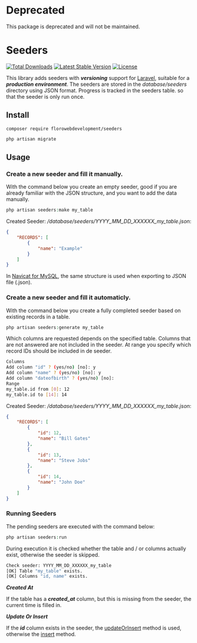 # Deprecated
This package is deprecated and will not be maintained.

# Seeders

<a href="https://packagist.org/packages/florowebdevelopment/seeders"><img src="https://poser.pugx.org/florowebdevelopment/seeders/d/total.svg" alt="Total Downloads"></a>
<a href="https://packagist.org/packages/florowebdevelopment/seeders"><img src="https://poser.pugx.org/florowebdevelopment/seeders/v/stable.svg" alt="Latest Stable Version"></a>
<a href="https://packagist.org/packages/florowebdevelopment/seeders"><img src="https://poser.pugx.org/florowebdevelopment/seeders/license.svg" alt="License"></a>

This library adds seeders with ***versioning*** support for [Laravel](https://laravel.com/), suitable for a ***production environment***.
The seeders are stored in the *database/seeders* directory using JSON format.
Progress is tracked in the seeders table. so that the seeder is only run once.

## Install

```
composer require florowebdevelopment/seeders
```

```php
php artisan migrate
```

## Usage

### Create a new seeder and fill it manually.

With the command below you create an empty seeder, good if you are already familiar with the JSON structure, and you want to add the data manually.

```php
php artisan seeders:make my_table
```

Created Seeder: */database/seeders/YYYY_MM_DD_XXXXXX_my_table.json*:

```json
{
    "RECORDS": [
        {
            "name": "Example"
        }
    ]
}
```

In [Navicat for MySQL](https://www.navicat.com/en/products/navicat-for-mysql), the same structure is used when exporting to JSON file (.json).

### Create a new seeder and fill it automaticly.

With the command below you create a fully completed seeder based on existing records in a table.

```php
php artisan seeders:generate my_table
```

Which columns are requested depends on the specified table. Columns that are not answered are not included in the seeder. At range you specify which record IDs should be included in de seeder.

```bash
Columns
Add column "id" ? (yes/no) [no]: y
Add column "name" ? (yes/no) [no]: y
Add column "dateofbirth" ? (yes/no) [no]:
Range
my_table.id from [0]: 12
my_table.id to [14]: 14
```

Created Seeder: */database/seeders/YYYY_MM_DD_XXXXXX_my_table.json*:

```json
{
    "RECORDS": [
        {
            "id": 12,
            "name": "Bill Gates"
        },
        {
            "id": 13,
            "name": "Steve Jobs"
        },
        {
            "id": 14,
            "name": "John Doe"
        }
    ]
}
```

### Running Seeders

The pending seeders are executed with the command below:

```php
php artisan seeders:run
```

During execution it is checked whether the table and / or columns actually exist, otherwise the seeder is skipped.

```bash
Check seeder: YYYY_MM_DD_XXXXXX_my_table
[OK] Table "my_table" exists.
[OK] Columns "id, name" exists.
```
***Created At***

If the table has a ***created_at*** column, but this is missing from the seeder, the current time is filled in.

***Update Or Insert***

If the ***id*** column exists in the seeder, the [updateOrInsert](https://laravel.com/docs/8.x/queries#update-or-insert) method is used, otherwise the [insert](https://laravel.com/docs/8.x/queries#inserts) method.
